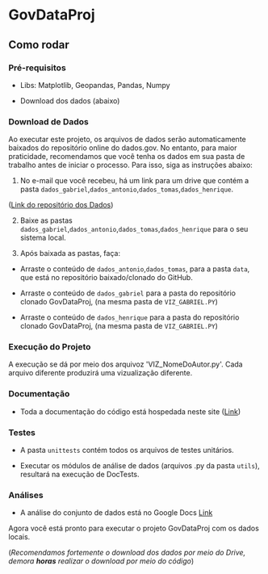 # GovDataProj

## Como rodar

### Pré-requisitos

- Libs: Matplotlib, Geopandas, Pandas, Numpy

- Download dos dados (abaixo)

### Download de Dados

Ao executar este projeto, os arquivos de dados serão automaticamente baixados do repositório online do dados.gov. No entanto, para maior praticidade, recomendamos que você tenha os dados em sua pasta de trabalho antes de iniciar o processo. Para isso, siga as instruções abaixo:
 

1. No e-mail que você recebeu, há um link para um drive que contém a pasta `dados_gabriel`,`dados_antonio`,`dados_tomas`,`dados_henrique`.

([Link do repositório dos Dados](https://drive.google.com/drive/folders/1AfDOguQzAc92mvZ31hJwaTaU2Z2Lgv3D?usp=share_link))

2. Baixe as pastas `dados_gabriel`,`dados_antonio`,`dados_tomas`,`dados_henrique` para o seu sistema local.

3. Após baixada as pastas, faça:
   
-  Arraste o conteúdo de `dados_antonio`,`dados_tomas`, para a pasta `data`, que está no repositório baixado/clonado do GitHub.
  
-  Arraste o conteúdo de `dados_gabriel` para a pasta do repositório clonado GovDataProj,
   (na mesma pasta de `VIZ_GABRIEL.PY`)

-  Arraste o conteúdo de `dados_henrique` para a pasta do repositório clonado GovDataProj,
   (na mesma pasta de `VIZ_GABRIEL.PY`)

### Execução do Projeto

A execução se dá por meio dos arquivoz 'VIZ_NomeDoAutor.py'. Cada arquivo diferente produzirá uma vizualização diferente.

### Documentação

- Toda a documentação do código está hospedada neste site ([Link](https://camufladosemdados.netlify.app/))

### Testes

- A pasta `unittests` contém todos os arquivos de testes unitários.

- Executar os módulos de análise de dados (arquivos .py da pasta `utils`), resultará na execução de DocTests.

### Análises
- A análise do conjunto de dados está no Google Docs [Link](https://docs.google.com/document/d/11h3DIAgBbidKf0DcFMzSBegB6CcIkP4VHsqBugqTeOs/edit)

Agora você está pronto para executar o projeto GovDataProj com os dados locais.

(*Recomendamos fortemente o download dos dados por meio do Drive, demora __horas__ realizar o download por meio do código*)
